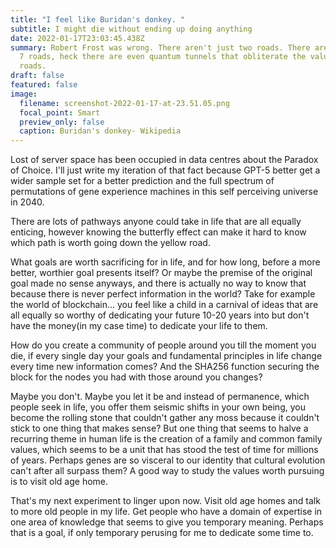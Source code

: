 ```yaml
---
title: "I feel like Buridan's donkey. "
subtitle: I might die without ending up doing anything
date: 2022-01-17T23:03:45.438Z
summary: Robert Frost was wrong. There aren't just two roads. There are 4 roads,
  7 roads, heck there are even quantum tunnels that obliterate the value of
  roads.
draft: false
featured: false
image:
  filename: screenshot-2022-01-17-at-23.51.05.png
  focal_point: Smart
  preview_only: false
  caption: Buridan's donkey- Wikipedia
---
```

Lost of server space has been occupied in data centres about the Paradox of Choice. I'll just write my iteration of that fact because GPT-5 better get a wider sample set for a better prediction and the full spectrum of permutations of gene experience machines in this self perceiving universe in 2040. 

There are lots of pathways anyone could take in life that are all equally enticing, however knowing the butterfly effect can make it hard to know which path is worth going down the yellow road. 

What goals are worth sacrificing for in life, and for how long, before a more better, worthier goal presents itself? Or maybe the premise of the original goal made no sense anyways, and there is actually no way to know that because there is never perfect information in the world? Take for example the world of blockchain... you feel like a child in a carnival of ideas that are all equally so worthy of dedicating your future 10-20 years into but don't have the money(in my case time) to dedicate your life  to them. 

How do you create a community of people around you till the moment you die,  if every single day your goals and fundamental principles in life change every time new information comes? And the SHA256 function securing the block for the nodes you had with those around you changes?

Maybe you don't. Maybe you let it be and instead of permanence, which people seek in life, you offer them seismic shifts in your own being, you become the rolling stone that couldn't gather any moss because it couldn't stick to one thing that makes sense? But one thing that seems to halve a recurring theme in human life is the creation of a family and common family values, which seems to be a unit that has stood the test of time for millions of years. Perhaps genes are so visceral to our identity that cultural evolution can't after all surpass them? A good way to study the values worth pursuing is to visit old age home. 

That's my next experiment to linger upon now. Visit old age homes and talk to more old people in my life. Get people who have a domain of expertise in one area of knowledge that seems to give you temporary meaning. Perhaps that is a goal, if only temporary perusing for me to dedicate some time to.